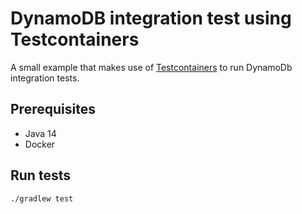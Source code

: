 # DynamoDB integration test using Testcontainers

A small example that makes use of [Testcontainers](https://www.testcontainers.org/) to run DynamoDb integration tests.

## Prerequisites
* Java 14
* Docker

## Run tests

`./gradlew test`

